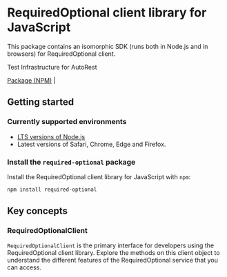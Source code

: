 # RequiredOptional client library for JavaScript

This package contains an isomorphic SDK (runs both in Node.js and in browsers) for RequiredOptional client.

Test Infrastructure for AutoRest

[Package (NPM)](https://www.npmjs.com/package/required-optional) |

## Getting started

### Currently supported environments

- [LTS versions of Node.js](https://nodejs.org/about/releases/)
- Latest versions of Safari, Chrome, Edge and Firefox.


### Install the `required-optional` package

Install the RequiredOptional client library for JavaScript with `npm`:

```bash
npm install required-optional
```


## Key concepts

### RequiredOptionalClient

`RequiredOptionalClient` is the primary interface for developers using the RequiredOptional client library. Explore the methods on this client object to understand the different features of the RequiredOptional service that you can access.

